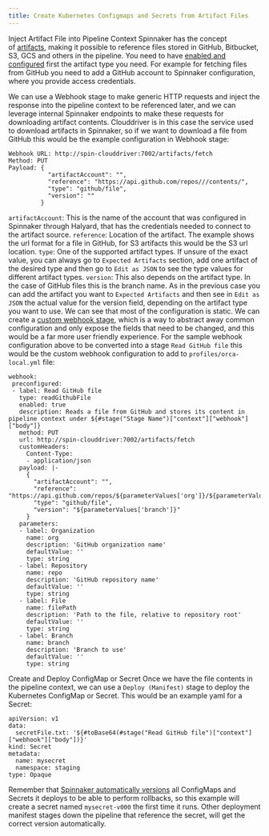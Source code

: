 ```yaml
---
title: Create Kubernetes Configmaps and Secrets from Artifact Files
---
```



Inject Artifact File into Pipeline Context
Spinnaker has the concept of [artifacts](https://www.spinnaker.io/reference/artifacts/), making it possible to reference files stored in GitHub, Bitbucket, S3, GCS and others in the pipeline. You need to have [enabled and configured](https://www.spinnaker.io/setup/artifacts/) first the artifact type you need. For example for fetching files from GitHub you need to add a GitHub account to Spinnaker configuration, where you provide access credentials.

We can use a Webhook stage to make generic HTTP requests and inject the response into the pipeline context to be referenced later, and we can leverage internal Spinnaker endpoints to make these requests for downloading artifact contents. Clouddriver is in this case the service used to download artifacts in Spinnaker, so if we want to download a file from GitHub this would be the example configuration in Webhook stage:
```
Webhook URL: http://spin-clouddriver:7002/artifacts/fetch
Method: PUT
Payload: {
           "artifactAccount": "",
           "reference": "https://api.github.com/repos///contents/",
           "type": "github/file",
           "version": ""
         }
```

```artifactAccount```: This is the name of the account that was configured in Spinnaker through Halyard, that has the credentials needed to connect to the artifact source.
```reference```: Location of the artifact. The example shows the url format for a file in GitHub, for S3 artifacts this would be the S3 url location.
```type```: One of the supported artifact types. If unsure of the exact value, you can always go to ```Expected Artifacts``` section, add one artifact of the desired type and then go to ```Edit as JSON``` to see the type values for different artifact types.
```version```: This also depends on the artifact type. In the case of GitHub files this is the branch name. As in the previous case you can add the artifact you want to ```Expected Artifacts``` and then see in ```Edit as JSON``` the actual value for the version field, depending on the artifact type you want to use.
We can see that most of the configuration is static. We can create a [custom webhook stage](https://www.spinnaker.io/guides/operator/custom-webhook-stages/), which is a way to abstract away common configuration and only expose the fields that need to be changed, and this would be a far more user friendly experience. For the sample webhook configuration above to be converted into a stage ```Read GitHub file``` this would be the custom webhook configuration to add to ```profiles/orca-local.yml``` file:
```
webhook:
 preconfigured:
 - label: Read GitHub file
   type: readGithubFile
   enabled: true
   description: Reads a file from GitHub and stores its content in pipeline context under ${#stage("Stage Name")["context"]["webhook"]["body"]}
   method: PUT
   url: http://spin-clouddriver:7002/artifacts/fetch
   customHeaders:
     Content-Type: 
     - application/json
   payload: |-
     { 
       "artifactAccount": "", 
       "reference": "https://api.github.com/repos/${parameterValues['org']}/${parameterValues['repo']}/contents/${parameterValues['filePath']}", 
       "type": "github/file", 
       "version": "${parameterValues['branch']}" 
     }
   parameters:
   - label: Organization
     name: org
     description: 'GitHub organization name'
     defaultValue: ''
     type: string
   - label: Repository
     name: repo
     description: 'GitHub repository name'
     defaultValue: ''
     type: string
   - label: File
     name: filePath
     description: 'Path to the file, relative to repository root'
     defaultValue: ''
     type: string
   - label: Branch
     name: branch
     description: 'Branch to use'
     defaultValue: ''
     type: string
```

Create and Deploy ConfigMap or Secret
Once we have the file contents in the pipeline context, we can use a ```Deploy (Manifest)``` stage to deploy the Kubernetes ConfigMap or Secret. This would be an example yaml for a Secret:
```
apiVersion: v1
data:
  secretFile.txt: '${#toBase64(#stage("Read GitHub file")["context"]["webhook"]["body"])}'
kind: Secret
metadata:
  name: mysecret
  namespace: staging
type: Opaque
```

Remember that [Spinnaker automatically versions](https://www.spinnaker.io/reference/artifacts/in-kubernetes-v2/#versioned-kubernetes-objects) all ConfigMaps and Secrets it deploys to be able to perform rollbacks, so this example will create a secret named ```mysecret-v000``` the first time it runs. Other deployment manifest stages down the pipeline that reference the secret, will get the correct version automatically.

